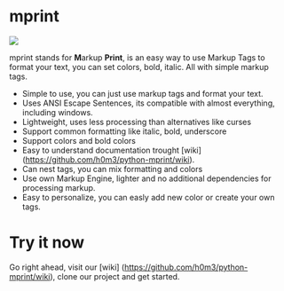 # mprint

![](http://i.imgur.com/OKFsapl.jpg)

mprint stands for **M**arkup **Print**, is an easy way to use Markup Tags to format your text, 
you can set colors, bold, italic. All with simple markup tags.

- Simple to use, you can just use markup tags and format your text.
- Uses ANSI Escape Sentences, its compatible with almost everything, including windows.
- Lightweight, uses less processing than alternatives like curses
- Support common formatting like italic, bold, underscore
- Support colors and bold colors
- Easy to understand documentation trought [wiki] (https://github.com/h0m3/python-mprint/wiki).
- Can nest tags, you can mix formatting and colors
- Use own Markup Engine, lighter and no additional dependencies for processing markup.
- Easy to personalize, you can easly add new color or create your own tags.

# Try it now

Go right ahead, visit our [wiki] (https://github.com/h0m3/python-mprint/wiki), clone our project and get started.
